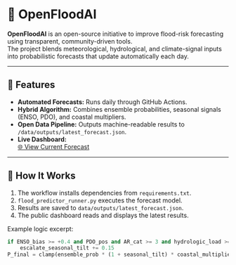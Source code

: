 # 🌊 OpenFloodAI
**OpenFloodAI** is an open-source initiative to improve flood-risk forecasting using transparent, community-driven tools.  
The project blends meteorological, hydrological, and climate-signal inputs into probabilistic forecasts that update automatically each day.

---

## 🚀 Features
- **Automated Forecasts:** Runs daily through GitHub Actions.
- **Hybrid Algorithm:** Combines ensemble probabilities, seasonal signals (ENSO, PDO), and coastal multipliers.
- **Open Data Pipeline:** Outputs machine-readable results to `/data/outputs/latest_forecast.json`.
- **Live Dashboard:**  
  [🌐 View Current Forecast](https://mamaofthree579-ship-it.github.io/OpenFloodAI/)

---

## 🧠 How It Works
1. The workflow installs dependencies from `requirements.txt`.
2. `flood_predictor_runner.py` executes the forecast model.
3. Results are saved to `data/outputs/latest_forecast.json`.
4. The public dashboard reads and displays the latest results.

Example logic excerpt:
```python
if ENSO_bias >= +0.4 and PDO_pos and AR_cat >= 3 and hydrologic_load >= HIGH:
    escalate_seasonal_tilt += 0.15
P_final = clamp(ensemble_prob * (1 + seasonal_tilt) * coastal_multiplier, 0, 1)
